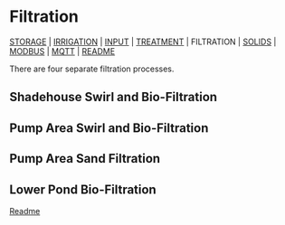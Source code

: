 # Filtration

[STORAGE](https://github.com/wellsy57/Home-Assistant-Project/blob/master/files/STORAGE.md) |
[IRRIGATION](https://github.com/wellsy57/Home-Assistant-Project/blob/master/files/IRRIGATION.md) | [INPUT](https://github.com/wellsy57/Home-Assistant-Project/blob/master/files/INPUT.md) | 
[TREATMENT](https://github.com/wellsy57/Home-Assistant-Project/blob/master/files/TREATMENT.md) | FILTRATION | 
[SOLIDS](https://github.com/wellsy57/Home-Assistant-Project/blob/master/files/SOLIDS.md) | 
[MODBUS](https://github.com/wellsy57/Home-Assistant-Project/blob/master/filyes/MODBUS.md) | [MQTT](https://github.com/wellsy57/Home-Assistant-Project/blob/master/files/MQTT.md) | [README](https://github.com/wellsy57/Home-Assistant-Project/blob/master/README.md)

There are four separate filtration processes. 

## Shadehouse Swirl and Bio-Filtration


## Pump Area Swirl and Bio-Filtration


## Pump Area Sand Filtration


## Lower Pond Bio-Filtration


[Readme](https://github.com/wellsy57/Home-Assistant-Project/blob/master/README.md)
